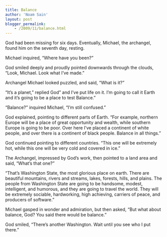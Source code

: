 ```yaml
---
title: Balance
author: 'Noam Sain'
layout: post
blogger_permalink:
    - /2009/11/balance.html
---
```


God had been missing for six days. Eventually, Michael, the archangel, found him on the seventh day, resting.  
  
Michael inquired, “Where have you been?”

God smiled deeply and proudly pointed downwards through the clouds, “Look, Michael. Look what I’ve made.”

Archangel Michael looked puzzled, and said, “What is it?”

“It’s a planet,” replied God” and I’ve put life on it. I’m going to call it Earth and it’s going to be a place to test Balance.”

“Balance?” inquired Michael, “I’m still confused.”

God explained, pointing to different parts of Earth. “For example, northern Europe will be a place of great opportunity and wealth, while southern Europe is going to be poor. Over here I’ve placed a continent of white people, and over there is a continent of black people. Balance in all things.”

God continued pointing to different countries. “This one will be extremely hot, while this one will be very cold and covered in ice.”

The Archangel, impressed by God’s work, then pointed to a land area and said, “What’s that one?”

“That’s Washington State, the most glorious place on earth. There are beautiful mountains, rivers and streams, lakes, forests, hills, and plains. The people from Washington State are going to be handsome, modest, intelligent, and humorous, and they are going to travel the world. They will be extremely sociable, hardworking, high achieving, carriers of peace, and producers of software.”

Michael gasped in wonder and admiration, but then asked, “But what about balance, God? You said there would be balance.”

God smiled, “There’s another Washington. Wait until you see who I put there.”